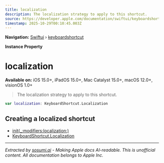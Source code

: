 ```yaml
---
title: localization
description: The localization strategy to apply to this shortcut.
source: https://developer.apple.com/documentation/swiftui/keyboardshortcut/localization-swift.property
timestamp: 2025-10-29T00:10:45.003Z
---
```


**Navigation:** [Swiftui](/documentation/swiftui) › [keyboardshortcut](/documentation/swiftui/keyboardshortcut)

**Instance Property**

# localization

**Available on:** iOS 15.0+, iPadOS 15.0+, Mac Catalyst 15.0+, macOS 12.0+, visionOS 1.0+

> The localization strategy to apply to this shortcut.

```swift
var localization: KeyboardShortcut.Localization
```

## Creating a localized shortcut

- [init(_:modifiers:localization:)](/documentation/swiftui/keyboardshortcut/init(_:modifiers:localization:))
- [KeyboardShortcut.Localization](/documentation/swiftui/keyboardshortcut/localization-swift.struct)

---

*Extracted by [sosumi.ai](https://sosumi.ai) - Making Apple docs AI-readable.*
*This is unofficial content. All documentation belongs to Apple Inc.*
